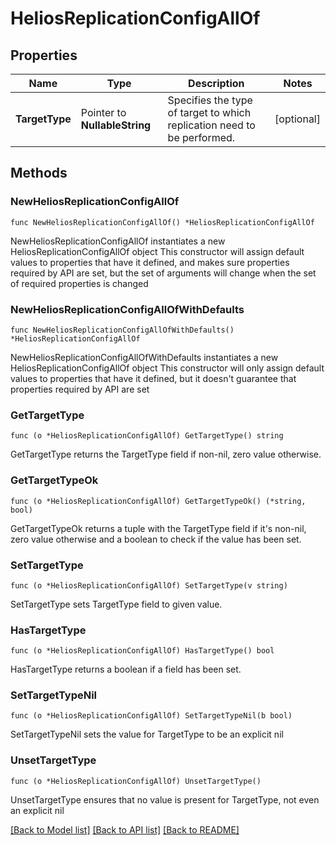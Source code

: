 # HeliosReplicationConfigAllOf

## Properties

Name | Type | Description | Notes
------------ | ------------- | ------------- | -------------
**TargetType** | Pointer to **NullableString** | Specifies the type of target to which replication need to be performed. | [optional] 

## Methods

### NewHeliosReplicationConfigAllOf

`func NewHeliosReplicationConfigAllOf() *HeliosReplicationConfigAllOf`

NewHeliosReplicationConfigAllOf instantiates a new HeliosReplicationConfigAllOf object
This constructor will assign default values to properties that have it defined,
and makes sure properties required by API are set, but the set of arguments
will change when the set of required properties is changed

### NewHeliosReplicationConfigAllOfWithDefaults

`func NewHeliosReplicationConfigAllOfWithDefaults() *HeliosReplicationConfigAllOf`

NewHeliosReplicationConfigAllOfWithDefaults instantiates a new HeliosReplicationConfigAllOf object
This constructor will only assign default values to properties that have it defined,
but it doesn't guarantee that properties required by API are set

### GetTargetType

`func (o *HeliosReplicationConfigAllOf) GetTargetType() string`

GetTargetType returns the TargetType field if non-nil, zero value otherwise.

### GetTargetTypeOk

`func (o *HeliosReplicationConfigAllOf) GetTargetTypeOk() (*string, bool)`

GetTargetTypeOk returns a tuple with the TargetType field if it's non-nil, zero value otherwise
and a boolean to check if the value has been set.

### SetTargetType

`func (o *HeliosReplicationConfigAllOf) SetTargetType(v string)`

SetTargetType sets TargetType field to given value.

### HasTargetType

`func (o *HeliosReplicationConfigAllOf) HasTargetType() bool`

HasTargetType returns a boolean if a field has been set.

### SetTargetTypeNil

`func (o *HeliosReplicationConfigAllOf) SetTargetTypeNil(b bool)`

 SetTargetTypeNil sets the value for TargetType to be an explicit nil

### UnsetTargetType
`func (o *HeliosReplicationConfigAllOf) UnsetTargetType()`

UnsetTargetType ensures that no value is present for TargetType, not even an explicit nil

[[Back to Model list]](../README.md#documentation-for-models) [[Back to API list]](../README.md#documentation-for-api-endpoints) [[Back to README]](../README.md)


